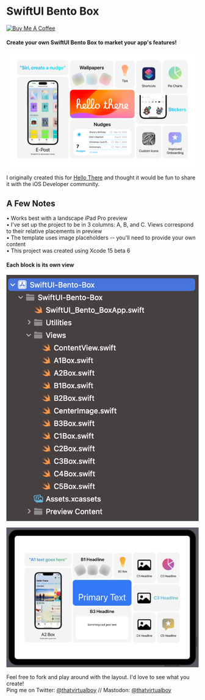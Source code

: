 # SwiftUI Bento Box
<a href="https://www.buymeacoffee.com/thatvirtualboy" target="_blank"><img src="https://cdn.buymeacoffee.com/buttons/default-orange.png" alt="Buy Me A Coffee" height="41" width="174"></a>


#### Create your own SwiftUI Bento Box to market your app's features!

![Image](hellothere-23-bento-rounded.png)

I originally created this for [Hello There](https://apple.co/3TWTeey) and thought it would be fun to share it with the iOS Developer community. 

## A Few Notes
• Works best with a landscape iPad Pro preview  
• I've set up the project to be in 3 columns: A, B, and C. Views correspond to their relative placements in preview  
• The template uses image placeholders -- you'll need to provide your own content  
• This project was created using Xcode 15 beta 6  

#### Each block is its own view
![Image](views.png)

![Image](template.png)

Feel free to fork and play around with the layout. I'd love to see what you create!  
Ping me on Twitter: [@thatvirtualboy](https://twitter.com/thatvirtualboy) // Mastodon: [@thatvirtualboy](https://techhub.social/@thatvirtualboy)
